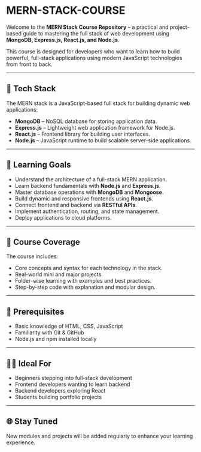 # MERN-STACK-COURSE

Welcome to the **MERN Stack Course Repository** – a practical and project-based guide to mastering the full stack of web development using **MongoDB, Express.js, React.js, and Node.js**.

This course is designed for developers who want to learn how to build powerful, full-stack applications using modern JavaScript technologies from front to back.

---

## 🚀 Tech Stack

The MERN stack is a JavaScript-based full stack for building dynamic web applications:

- **MongoDB** – NoSQL database for storing application data.
- **Express.js** – Lightweight web application framework for Node.js.
- **React.js** – Frontend library for building user interfaces.
- **Node.js** – JavaScript runtime to build scalable server-side applications.

---

## 🎯 Learning Goals

- Understand the architecture of a full-stack MERN application.
- Learn backend fundamentals with **Node.js** and **Express.js**.
- Master database operations with **MongoDB** and **Mongoose**.
- Build dynamic and responsive frontends using **React.js**.
- Connect frontend and backend via **RESTful APIs**.
- Implement authentication, routing, and state management.
- Deploy applications to cloud platforms.

---

## 📁 Course Coverage

The course includes:

- Core concepts and syntax for each technology in the stack.
- Real-world mini and major projects.
- Folder-wise learning with examples and best practices.
- Step-by-step code with explanation and modular design.

---

## 📌 Prerequisites

- Basic knowledge of HTML, CSS, JavaScript
- Familiarity with Git & GitHub
- Node.js and npm installed locally

---

## 👨‍💻 Ideal For

- Beginners stepping into full-stack development
- Frontend developers wanting to learn backend
- Backend developers exploring React
- Students building portfolio projects

---

## 🌐 Stay Tuned

New modules and projects will be added regularly to enhance your learning experience.


